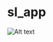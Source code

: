 # sl_app
![Alt text](https://drive.google.com/file/d/0BxIg9bnQ_Xa_QXlHQWRkcWdraGM/view?usp=sharing "Er diag")
